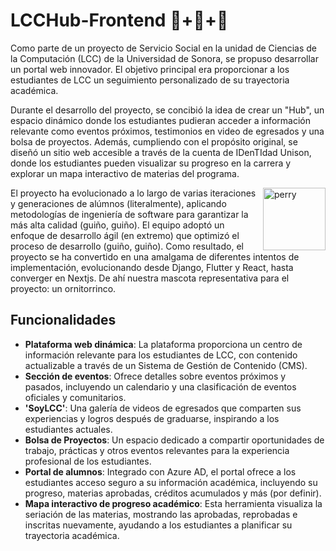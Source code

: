 # LCCHub-Frontend 🦫+🦆+🥚

Como parte de un proyecto de Servicio Social en la unidad de Ciencias de la Computación (LCC) de la Universidad de Sonora, se propuso desarrollar un portal web innovador. El objetivo principal era proporcionar a los estudiantes de LCC un seguimiento personalizado de su trayectoria académica.

Durante el desarrollo del proyecto, se concibió la idea de crear un "Hub", un espacio dinámico donde los estudiantes pudieran acceder a información relevante como eventos próximos, testimonios en video de egresados y una bolsa de proyectos. Además, cumpliendo con el propósito original, se diseñó un sitio web accesible a través de la cuenta de IDenTIdad Unison, donde los estudiantes pueden visualizar su progreso en la carrera y explorar un mapa interactivo de materias del programa.

<img align="right" height="100px" src="https://i.pinimg.com/originals/c0/46/05/c0460581a0d5ef331a3bc98ec24546e5.png" alt="perry" />

El proyecto ha evolucionado a lo largo de varias iteraciones y generaciones de alúmnos (literalmente), aplicando metodologías de ingeniería de software para garantizar la más alta calidad (guiño, guiño). El equipo adoptó un enfoque de desarrollo ágil (en extremo) que optimizó el proceso de desarrollo (guiño, guiño). Como resultado, el proyecto se ha convertido en una amalgama de diferentes intentos de implementación, evolucionando desde Django, Flutter y React, hasta converger en Nextjs. De ahí nuestra mascota representativa para el proyecto: un ornitorrinco.

## Funcionalidades

- **Plataforma web dinámica**: La plataforma proporciona un centro de información relevante para los estudiantes de LCC, con contenido actualizable a través de un Sistema de Gestión de Contenido (CMS).
- **Sección de eventos**: Ofrece detalles sobre eventos próximos y pasados, incluyendo un calendario y una clasificación de eventos oficiales y comunitarios.
- **'SoyLCC'**: Una galería de videos de egresados que comparten sus experiencias y logros después de graduarse, inspirando a los estudiantes actuales.
- **Bolsa de Proyectos**: Un espacio dedicado a compartir oportunidades de trabajo, prácticas y otros eventos relevantes para la experiencia profesional de los estudiantes.
- **Portal de alumnos**: Integrado con Azure AD, el portal ofrece a los estudiantes acceso seguro a su información académica, incluyendo su progreso, materias aprobadas, créditos acumulados y más (por definir).
- **Mapa interactivo de progreso académico**: Esta herramienta visualiza la seriación de las materias, mostrando las aprobadas, reprobadas e inscritas nuevamente, ayudando a los estudiantes a planificar su trayectoria académica.


